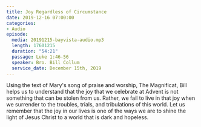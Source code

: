 ```yaml
---
title: Joy Regardless of Circumstance
date: 2019-12-16 07:00:00
categories:
- Audio
episode:
  media: 20191215-bayvista-audio.mp3
  length: 17601215
  duration: "54:21"
  passage: Luke 1:46-56
  speaker: Bro. Bill Collum
  service_date: December 15th, 2019
---
```

Using the text of Mary's song of praise and worship, The Magnificat, Bill helps us to understand that the joy that we celebrate at Advent is not something that can be stolen from us.  Rather, we fail to live in that joy when we surrender to the troubles, trials, and tribulations of this world.  Let us remember that the joy in our lives is one of the ways we are to shine the light of Jesus Christ to a world that is dark and hopeless.